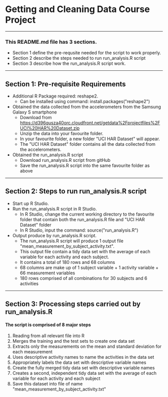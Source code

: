 # Getting and Cleaning Data Course Project

*******
### This README.md file has 3 sections.
* Section 1 define the pre-requsite needed for the script to work properly.
* Section 2 describe the steps needed to run run_analysis.R script  
* Section 3 describe how the run_analysis.R script work. 

*******
## Section 1: Pre-requisite Requirements
* Additional R Package required: reshape2.
    + Can be installed using command: install.packages("reshape2")
* Obtained the data collected from the accelerometers from the Samsung Galaxy S smartphone
    + Download from https://d396qusza40orc.cloudfront.net/getdata%2Fprojectfiles%2FUCI%20HAR%20Dataset.zip
    + Unzip the data into your favourite folder.
    + In your favourite folder, a new folder "UCI HAR Dataset" will appear.
    + The "UCI HAR Dataset" folder contains all the data collected from the accelerometers.
* Obtained the run_analysis.R script
    + Download run_analysis.R script from gitHub
    + Save the run_analysis.R script into the same favourite folder as above

*******
## Section 2: Steps to run run_analysis.R script 
* Start up R Studio.
* Run the run_analysis.R script in R Studio.
    + In R Studio, change the current working directory to the favourite folder that contain both the run_analysis.R file and "UCI HAR Dataset" folder
    + In R Studio, input the command: source("run_analysis.R")
* Output produce by run_analysis.R script.
    + The run_analysis.R script will produce 1 output file "mean_measurement_by_subject_activity.txt".
    + This output file contain a tidy data set with the average of each variable for each activity and each subject.
    + It contains a total of 180 rows and 68 columns
    + 68 columns are make up of 1 subject variable + 1 activity variable + 66 measurement variables
    + 180 rows comprised of all combinations for 30 subjects and 6 activities

*******
## Section 3: Processing steps carried out by run_analysis.R 
#### The script is comprised of 8 major steps 
1. Reading from all relevant file into R
2. Merges the training and the test sets to create one data set
3. Extracts only the measurements on the mean and standard deviation for each measurement
4. Uses descriptive activity names to name the activities in the data set
5. Appropriately labels the data set with descriptive variable names
6. Create the fully merged tidy data set with descriptive variable names
7. Creates a second, independent tidy data set with the average of each variable for each activity and each subject
8. Save this dataset into file of name "mean_measurement_by_subject_activity.txt"
